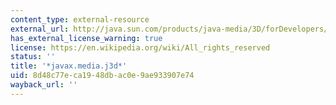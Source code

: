 ```yaml
---
content_type: external-resource
external_url: http://java.sun.com/products/java-media/3D/forDevelopers/J3D_1_2_API/j3dapi/javax/media/j3d/package-summary.html
has_external_license_warning: true
license: https://en.wikipedia.org/wiki/All_rights_reserved
status: ''
title: '*javax.media.j3d*'
uid: 8d48c77e-ca19-48db-ac0e-9ae933907e74
wayback_url: ''
---
```


